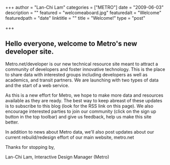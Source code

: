 +++
author = "Lan-Chi Lam"
categories = ["METRO"]
date = "2009-06-03"
description = ""
featured = "welcomeaboard.jpg"
featuredalt = "Welcome"
featuredpath = "date"
linktitle = ""
title = "Welcome!"
type = "post"

+++

## Hello everyone, welcome to Metro's new developer site.

Metro.net/developer is our new technical resource site meant to attract a community of developers and foster innovative technology. This is the place to share data with interested groups including developers as well as academics, and transit partners. We are launching with two types of data and the start of a web service.

As this is a new effort for Metro, we hope to make more data and resources available as they are ready. The best way to keep abreast of these updates is to subscribe to this blog (look for the RSS link on this page). We also encourage interested parties to join our community (click on the sign up button in the top toolbar) and give us feedback, help us make this site better.

In addition to news about Metro data, we'll also post updates about our current rebuild/redesign effort of our main website, metro.net

Thanks for stopping by,

Lan-Chi Lam, Interactive Design Manager (Metro)